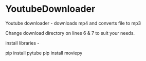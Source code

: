 # YoutubeDownloader
Youtube downloader - downloads mp4 and converts file to mp3

Change download directory on lines 6 & 7 to suit your needs. 


install libraries - 

pip install pytube
pip install moviepy
